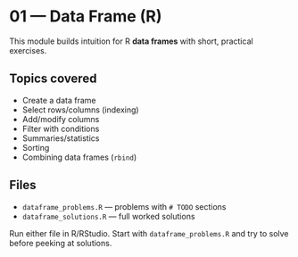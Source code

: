 # 01 — Data Frame (R)

This module builds intuition for R **data frames** with short, practical exercises.

## Topics covered
- Create a data frame
- Select rows/columns (indexing)
- Add/modify columns
- Filter with conditions
- Summaries/statistics
- Sorting
- Combining data frames (`rbind`)

## Files
- `dataframe_problems.R` — problems with `# TODO` sections
- `dataframe_solutions.R` — full worked solutions

Run either file in R/RStudio. Start with `dataframe_problems.R` and try to solve before peeking at solutions.
